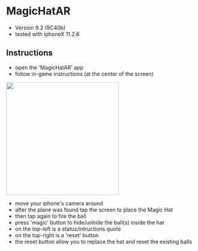 # MagicHatAR
- Version 9.2 (9C40b)
- tested with iphoneX 11.2.6
## Instructions
- open the 'MagicHatAR' app
- follow in-game instructions (at the center of the screen)
<img src="https://github.com/bestspang/MagicHatAR/blob/master/screenshot.PNG" width="300"/>

- move your iphone's camera around
- after the plane was found tap the screen to place the Magic Hat
- then tap again to fire the ball
- press 'magic' button to hide/unhide the ball(s) inside the hat
- on the top-left is a status/intructions quote
- on the top-right is a 'reset' button
- the reset button allow you to replace the hat and reset the existing balls
